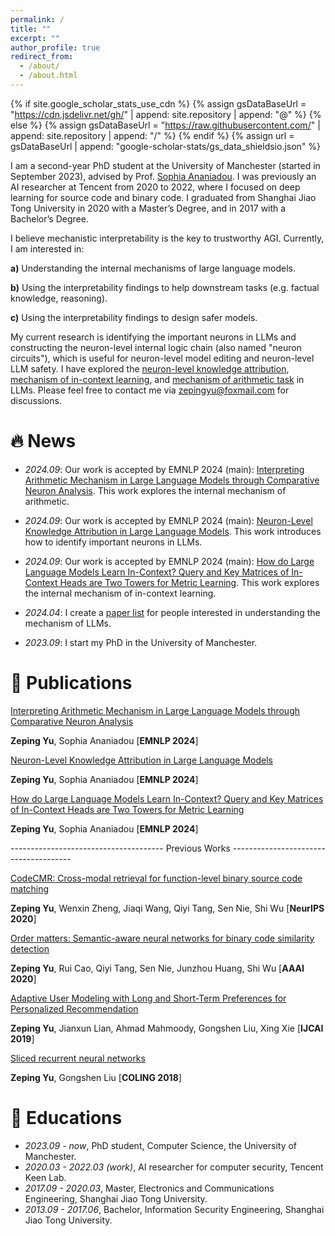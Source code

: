 ```yaml
---
permalink: /
title: ""
excerpt: ""
author_profile: true
redirect_from: 
  - /about/
  - /about.html
---
```


{% if site.google_scholar_stats_use_cdn %}
{% assign gsDataBaseUrl = "https://cdn.jsdelivr.net/gh/" | append: site.repository | append: "@" %}
{% else %}
{% assign gsDataBaseUrl = "https://raw.githubusercontent.com/" | append: site.repository | append: "/" %}
{% endif %}
{% assign url = gsDataBaseUrl | append: "google-scholar-stats/gs_data_shieldsio.json" %}

<span class='anchor' id='about-me'></span>

I am a second-year PhD student at the University of Manchester (started in September 2023), advised by Prof. [Sophia Ananiadou](https://research.manchester.ac.uk/en/persons/sophia.ananiadou). I was previously an AI researcher at Tencent from 2020 to 2022, where I focused on deep learning for source code and binary code. I graduated from Shanghai Jiao Tong University in 2020 with a Master’s Degree, and in 2017 with a Bachelor’s Degree. 

I believe mechanistic interpretability is the key to trustworthy AGI. Currently, I am interested in: 

**a)** Understanding the internal mechanisms of large language models. 

**b)** Using the interpretability findings to help downstream tasks (e.g. factual knowledge, reasoning). 

**c)** Using the interpretability findings to design safer models. 

My current research is identifying the important neurons in LLMs and constructing the neuron-level internal logic chain (also named "neuron circuits"), which is useful for neuron-level model editing and neuron-level LLM safety. I have explored the [neuron-level knowledge attribution](https://zepingyu0512.github.io/neuron-attribution.github.io/), [mechanism of in-context learning](https://zepingyu0512.github.io/in-context-mechanism.github.io/), and [mechanism of arithmetic task](https://zepingyu0512.github.io/arithmetic-mechanism.github.io/) in LLMs. Please feel free to contact me via zepingyu@foxmail.com for discussions.

# 🔥 News

- *2024.09*: Our work is accepted by EMNLP 2024 (main): [Interpreting Arithmetic Mechanism in Large Language Models through Comparative Neuron Analysis](https://zepingyu0512.github.io/arithmetic-mechanism.github.io/). This work explores the internal mechanism of arithmetic.

- *2024.09*: Our work is accepted by EMNLP 2024 (main): [Neuron-Level Knowledge Attribution in Large Language Models](https://zepingyu0512.github.io/neuron-attribution.github.io/). This work introduces how to identify important neurons in LLMs.

- *2024.09*: Our work is accepted by EMNLP 2024 (main): [How do Large Language Models Learn In-Context? Query and Key
Matrices of In-Context Heads are Two Towers for Metric Learning](https://zepingyu0512.github.io/in-context-mechanism.github.io/). This work explores the internal mechanism of in-context learning.

- *2024.04*: I create a [paper list](https://github.com/zepingyu0512/awesome-llm-understanding-mechanism) for people interested in understanding the mechanism of LLMs. 

- *2023.09*: I start my PhD in the University of Manchester.

# 📝 Publications

[Interpreting Arithmetic Mechanism in Large Language Models through Comparative Neuron Analysis](https://zepingyu0512.github.io/arithmetic-mechanism.github.io/)

**Zeping Yu**, Sophia Ananiadou \[**EMNLP 2024**\]

[Neuron-Level Knowledge Attribution in Large Language Models](https://zepingyu0512.github.io/neuron-attribution.github.io/)

**Zeping Yu**, Sophia Ananiadou \[**EMNLP 2024**\]

[How do Large Language Models Learn In-Context? Query and Key Matrices of In-Context Heads are Two Towers for Metric Learning](https://zepingyu0512.github.io/in-context-mechanism.github.io/)

**Zeping Yu**, Sophia Ananiadou \[**EMNLP 2024**\]

-------------------------------------- Previous Works --------------------------------------

[CodeCMR: Cross-modal retrieval for function-level binary source code matching](https://proceedings.neurips.cc/paper/2020/file/285f89b802bcb2651801455c86d78f2a-Paper.pdf) 

**Zeping Yu**, Wenxin Zheng, Jiaqi Wang, Qiyi Tang, Sen Nie, Shi Wu \[**NeurIPS 2020**\]

[Order matters: Semantic-aware neural networks for binary code similarity detection](https://keenlab.tencent.com/en/whitepapers/Ordermatters.pdf) 

**Zeping Yu**, Rui Cao, Qiyi Tang, Sen Nie, Junzhou Huang, Shi Wu \[**AAAI 2020**\]

[Adaptive User Modeling with Long and Short-Term Preferences for Personalized Recommendation](https://www.ijcai.org/proceedings/2019/0585.pdf) 

**Zeping Yu**, Jianxun Lian, Ahmad Mahmoody, Gongshen Liu, Xing Xie \[**IJCAI 2019**\]

[Sliced recurrent neural networks](https://arxiv.org/pdf/1807.02291.pdf) 

**Zeping Yu**, Gongshen Liu \[**COLING 2018**\]

# 📖 Educations
- *2023.09 - now*, PhD student, Computer Science, the University of Manchester. 
- *2020.03 - 2022.03 (work)*, AI researcher for computer security, Tencent Keen Lab.
- *2017.09 - 2020.03*, Master, Electronics and Communications Engineering, Shanghai Jiao Tong University.
- *2013.09 - 2017.06*, Bachelor, Information Security Engineering, Shanghai Jiao Tong University.
